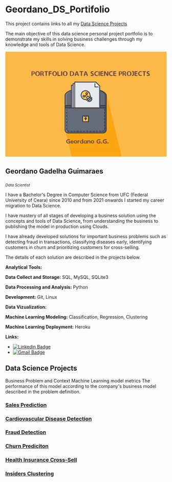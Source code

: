 # Geordano_DS_Portifolio
This project contains links to all my [Data Science Projects](#data-science-projects)

The main objective of this data science personal project portfolio is to demonstrate my skills in solving business challenges through my knowledge and tools of Data Science.

<p align='center'>
    <img src='portifolio.png'>
</p>

## Geordano Gadelha Guimaraes
<sub>*Data Scientist*</sub>

I have a Bachelor's Degree in Computer Science from UFC (Federal University of Ceara) since 2010 and from 2021 onwards I started my career migration to Data Science.

I have mastery of all stages of developing a business solution using the concepts and tools of Data Science, from understanding the business to publishing the model in production using Clouds.

I have already developed solutions for important business problems such as detecting fraud in transactions, classifying diseases early, identifying customers in churn and prioritizing customers for cross-selling.

The details of each solution are described in the projects below.


**Analytical Tools:**

**Data Collect and Storage:** SQL, MySQL, SQLite3

**Data Processing and Analysis:** Python

**Development:** Git, Linux

**Data Vizualization:** 

**Machine Learning Modeling:** Classification, Regression, Clustering

**Machine Learning Deployment:** Heroku 

**Links:**
* [![Linkedin Badge](https://img.shields.io/badge/-LinkedIn-blue?style=flat&logo=LinkedIn&logoColor=white)](https://www.linkedin.com/in/geordano-gadelha-guimar%C3%A3es-a3354131/)
* [![Gmail Badge](https://img.shields.io/badge/-Gmail-c14438?style=flat-square&logo=Gmail&logoColor=white&link=mailto:geordanogg@gmail.com)](mailto:geordanogg@gmail.com)


## Data Science Projects

Business Problem and Context
Machine Learning model metrics
The performance of this model according to the company's business model described in the problem definition.

### [Sales Prediction]( https://gitlab.com/geordanogg/rossmann_sales_predictions )

### [Cardiovascular Disease Detection]( https://gitlab.com/geordanogg/ )

### [Fraud Detection]( https://gitlab.com/geordanogg/ ) 

### [Churn Prediciton]( https://gitlab.com/geordanogg/ ) 

### [Health Insurance Cross-Sell]( https://gitlab.com/geordanogg/ ) 

### [Insiders Clustering]( https://gitlab.com/geordanogg/ ) 
